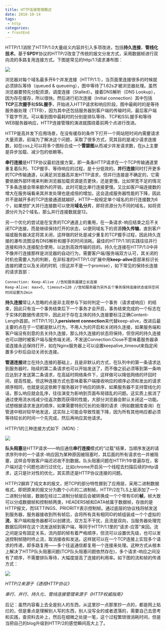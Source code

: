 ```yaml
---
title: HTTP连接管理概述
date: 2018-10-14
tags:
 - http
categories:
 - frontEnd
---
```



HTTP/1.1消除了HTTP/1.0大量歧义内容并引入多项改进，包括**持久连接**，**管线化技术**。基于**SPDY**协议的HTTP/2改变了传统的报文分发方式，采用数据帧进行双向流的多路复用连接方式。下图是常见的http/1.1请求瀑布图：

![](https://xutianbao123-1258172908.cos.ap-shanghai.myqcloud.com/1601017224(1).jpg)

浏览器对每个域名最多开6个并发连接（HTTP/1.1），当页面里连接很多的时候就必须排队等待（queued & queueing），图中等待了1.62s才被浏览器处理。虽然浏览器要预先分配资源，调度连接（Stalled）。接着DNS解析（DNS Lookup），因为存在缓存，所以很快。然后进行初次连接（Initial connection）其中包括**TCP三次握手**和**SSL握手**，开始进入HTTP请求和响应阶段，图中最耗时的是等待服务器处理（TTFB），因为其中还包括服务器到客户端的传输时间，最后客户端下载字节流。可以看到图中最耗时的分别是排队等待、TCP和SSL握手和等待WEB服务器响应，HTTP连接管理的演进就围绕着前两个点进行改进。

HTTP是高并发下应用场景，在没有缓存的条件下打开一个网站短时间内需要请求大量资源，前端为了解决这个问题，采取了很多方式，究其目的是减少请求连接数，如在css上可以将多个图标合成一个**雪碧图**从而减少并发请求数，在js上主要是异步加载、减少包的依赖等。

**串行连接**是HTTP协议最初连接方案，即一条条HTTP请求在一个TCP传输通道里重复着队列、TCP握手、等待响应的过程，是十分低效的。**并行连接**同时打开更多的TCP传输通道，以满足浏览器高并发HTTP请求，但并行连接是不确定的，它需要依据外部环境来判断浏览器加载资源是否更快，还是更慢。比如带宽不足的情况下多条连接会带来额外的开销，此时可能比串行连接更慢。又比如客户端连接数的增大在服务端看来其并发处理也是成倍的增加，这会造成服务器性能的下降，因此并不是越开多的TCP连接通道就越好，HTTP一般规定单个域名的并行连接数为6个，如果想扩大并行连接数可以使用**域名分片**，即将资源分为不同的域名，如将资源分片为2个域名，那么并行连接数就是12。

另一个优化的尝试是在宝贵的TCP通道上的重用，在一条请求-响应结束之后不关闭TCP连接，而是继续保持打开的状态，以便同域名下的资源**持久传输**，直到客户端或服务器决定将其关闭，这样做的好处是减少重复的TCP握手过程，因此持久连接的瀑布流图没有DNS解析和握手的时间消耗。最佳的HTTP/1.1的实践往往并行连接和持久连接配合使用，以达到高效传输的目的。持久化连接在HTTP/1.0中并不像并行连接那样是浏览器的自动行为，需要客户端/服务端双方认可，其关闭的时机也需要人为的判断，在非标准的HTTP/1.0扩展中用**keep-alive**首部来标识长连接的建立以及关闭的时机（但这并不是一个promise），如下常见的保持长连接的请求首部：

```
Connection: Keep-Alive //告知服务器建立长连接
Keep-Alive: max=5, timeout=120 //告知服务器为另外五个事务保持连接状态或将空闲时间设置为2min
```

**持久连接**常让人忽略的点是非主观参与下如何判定一个事务（请求或响应）的结束，因此只有当一个事务结束后下一个事务才会开启，事务结束完成的一个标志在于实体的数据传递完毕，因此对于存在主体的持久连接要标注正确Content-Length首部。HTTP/1.1引入**persistent connection**来代替keep-alive，改进后最主要的点在于一切都是默认行为，不用人为的开启和关闭持久连接，如果服务端和客户端没有刻意的去关持久连接，那么持久连接的状态将保持，但空闲的持久连接也可以随时被客户端与服务端关闭，不发送Connection:Close不意味着服务器承诺连接永远保持打开，如在Nginx服务器上可以设置keepalive_timeout来指定闲置多少秒后自动关闭长连接。

**管道连接**建立在持久连接的基础上，且是非默认的方式，在队列中的第一条请求达到服务器时，陆续的第二条请求也可以开始发送了，而不像之前必须等到第一条响应达到才发送第二条请求，在高延时网络条件下，这样做可以降低网络的环回时间，提高性能。但这种连接方式也意味着客户端接收响应的顺序必须和发出的请求顺序相同，也就是说这依赖于服务器对于响应的排序，如果服务器不支持管线化的话，那么响应就会乱序，往往演变为影响到页面布局错乱的问题。这实质上抵消了通过使用流水线减少往返次数而获得的性能，大部分浏览器会默认关闭这一功能。试想根据请求发送的顺序，如果需要特别冗长的处理的请求（例如数据库查询）在管道中相对较早地发送，这实际上可能会导致性能下降，因为所有其他响应都必须等待较长的时间一个先完成，然后再响应其他请求。

HTTP/1的三种连接方式如下（MDN）：

![](https://mdn.mozillademos.org/files/13727/HTTP1_x_Connections.png)

**队头阻塞**是HTTP请求——响应通信**串行连接**模式的“过载”结果，当顺序发送的请求序列中的一个请求-响应因为某种原因被阻塞时，其后面的所有请求也一并被阻塞，这样会导致客户端迟迟收不到数据。队头阻塞问题在HTTP/1中普遍存在，客户端对这个问题也进行过优化，比如chrome开启另一个线程去扫描后续的http请求，这只是针对性的优化，其实质还是HTTP协议连接的问题。

HTTP/2摒弃了纯文本的报文，把TCP的部分特性挪到了应用层，采用二进制数据格式，即把原来的报文分为数个小片的二进制帧，HTTP/2在TLS上层添加了一个二进制分帧层，数据在经过二进制分帧层后会被转换成一个个带有ID的**帧**，帧大致可以分成数据帧和控制帧两类，HEADERS帧和DATA帧属于数据帧，存放的是HTTP报文，而SETTINGS、PRIORITY表示控制帧。通过底层的协议栈将帧发送到服务器，服务器接收到所有帧后，会将所有具有相同ID的帧组装成一个个虚拟的**流**，客户端和服务器都可以创建流，双方互不干扰，且流是双向，当服务器处理完数据后同样在这个流发送帧到客户端，等同于HTTP/1.1里的“请求-应答”来回。流之间是没有固定关系，流内部的帧有着严格顺序，但流可以设置优先级，也可以发送控制帧随时终止流，取消接收和发送。这样就可以在一个TCP连接上实现多个请求的传递，即多路复用——多个往返通信都复用一个连接来处理。这种方式从根本上解决了HTTP队头阻塞问题(TCP队头阻塞问题依然存在)，多个请求-响应之间没有了顺序，不需要排队等待，大幅度提高了连接的利用率。如下图的流和帧的传递方式：

![](https://xutianbao123-1258172908.cos.ap-shanghai.myqcloud.com/1601102581(1).png)

*HTTP/2来源于《透视HTTP协议》*

*串行、并行、持久化、管线连接管理来源于《HTTP权威指南》*

后记：虽然内容看上去全是别人的东西，从这里抄一点那里抄一点的，都是网上贴烂的，但是重点是理解别人写的东西，别人没写全的或者遗落的，需要自己去思考和实践，查资料去补上，然后在细微之处提一笔，这个过程繁琐很消耗时间，但是当把自己的blog升级到HTTP/2的感觉瞬间高大上了。